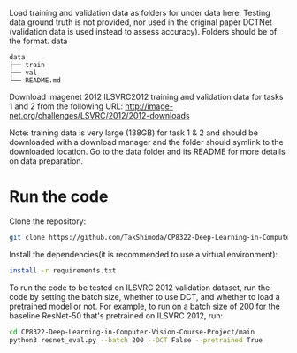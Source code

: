Load training and validation data as folders for under data here. Testing data ground truth is not provided, nor used in the original paper DCTNet (validation data is used instead to assess accuracy).
Folders should be of the format.
data
```
data
├── train
├── val
└── README.md
```

Download imagenet 2012 ILSVRC2012 training and validation data for tasks 1 and 2 from the following URL:
http://image-net.org/challenges/LSVRC/2012/2012-downloads

Note: training data is very large (138GB) for task 1 & 2 and should be downloaded with a download manager and the folder should symlink to the downloaded location. Go to the data folder and its README for more details on data preparation.

# Run the code

Clone the repository: 

```bash
git clone https://github.com/TakShimoda/CP8322-Deep-Learning-in-Computer-Vision-Course-Project.git
```

Install the dependencies(it is recommended to use a virtual environment):

```bash
install -r requirements.txt
```

To run the code to be tested on ILSVRC 2012 validation dataset, run the code by setting the batch size, whether to use DCT, and whether to load a pretrained model or not.
For example, to run on a batch size of 200 for the baseline ResNet-50 that's pretrained on ILSVRC 2012, run:

```bash
cd CP8322-Deep-Learning-in-Computer-Vision-Course-Project/main
python3 resnet_eval.py --batch 200 --DCT False --pretrained True
```

